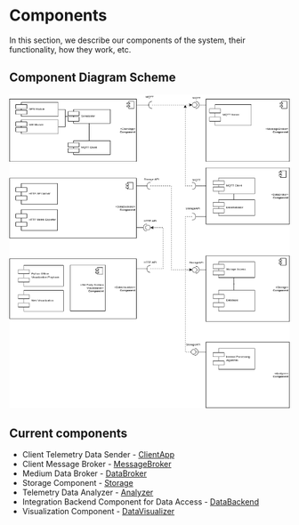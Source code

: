 # Components

In this section, we describe our components of the system, their functionality, how they work, etc.

## Component Diagram Scheme

![Component Diagram](../schemes/components/Component%20Diagram.png)

## Current components

- Client Telemetry Data Sender -  [ClientApp](ClientApp.md)
- Client Message Broker -  [MessageBroker](MessageBroker.md) 
- Medium Data Broker - [DataBroker](DataBroker.md) 
- Storage Component - [Storage](Storage.md)
- Telemetry Data Analyzer - [Analyzer](Analyzer.md)
- Integration Backend Component for Data Access - [DataBackend](DataBackend.md)
- Visualization Component - [DataVisualizer](DataVisualizer.md)




